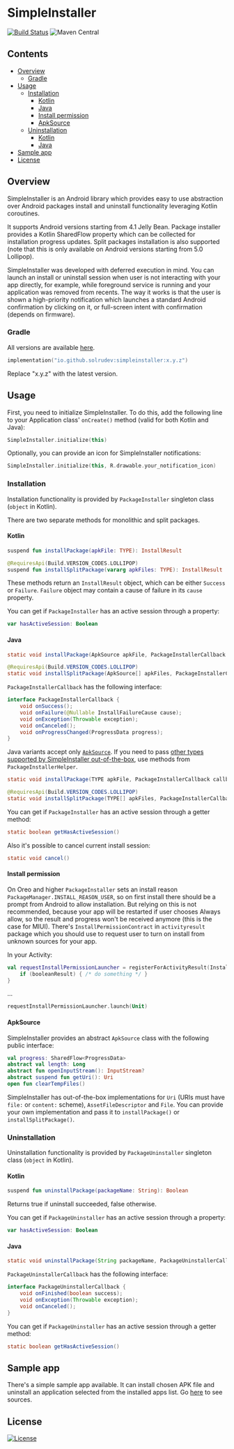 # SimpleInstaller
[![Build Status](https://github.com/solrudev/SimpleInstaller/workflows/Publish/badge.svg)](https://github.com/solrudev/SimpleInstaller/actions?query=workflow%3A%22Publish%22)
![Maven Central](https://img.shields.io/maven-central/v/io.github.solrudev/simpleinstaller.svg)

## Contents
* [Overview](#overview)
    + [Gradle](#gradle)
* [Usage](#usage)
    + [Installation](#installation)
        - [Kotlin](#kotlin)
        - [Java](#java)
        - [Install permission](#install-permission)
        - [ApkSource](#apksource)
    + [Uninstallation](#uninstallation)
        - [Kotlin](#kotlin-1)
        - [Java](#java-1)
* [Sample app](#sample-app)
* [License](#license)

## Overview
SimpleInstaller is an Android library which provides easy to use abstraction over Android packages install and uninstall functionality leveraging Kotlin coroutines.

It supports Android versions starting from 4.1 Jelly Bean. Package installer provides a Kotlin SharedFlow property which can be collected for installation progress updates. Split packages installation is also supported (note that this is only available on Android versions starting from 5.0 Lollipop).

SimpleInstaller was developed with deferred execution in mind. You can launch an install or uninstall session when user is not interacting with your app directly, for example, while foreground service is running and your application was removed from recents. The way it works is that the user is shown a high-priority notification which launches a standard Android confirmation by clicking on it, or full-screen intent with confirmation (depends on firmware).

### Gradle
All versions are available [here](https://s01.oss.sonatype.org/#nexus-search;gav~io.github.solrudev~simpleinstaller~~~).
```kotlin
implementation("io.github.solrudev:simpleinstaller:x.y.z")
```
Replace "x.y.z" with the latest version.

## Usage
First, you need to initialize SimpleInstaller. To do this, add the following line to your Application class' `onCreate()` method (valid for both Kotlin and Java):
```kotlin
SimpleInstaller.initialize(this)
```
Optionally, you can provide an icon for SimpleInstaller notifications:
```kotlin
SimpleInstaller.initialize(this, R.drawable.your_notification_icon)
```

### Installation
Installation functionality is provided by `PackageInstaller` singleton class (`object` in Kotlin).

There are two separate methods for monolithic and split packages.

#### Kotlin
```kotlin
suspend fun installPackage(apkFile: TYPE): InstallResult
```
```kotlin
@RequiresApi(Build.VERSION_CODES.LOLLIPOP)
suspend fun installSplitPackage(vararg apkFiles: TYPE): InstallResult
```
These methods return an `InstallResult` object, which can be either `Success` or `Failure`. `Failure` object may contain a cause of failure in its `cause` property.

You can get if `PackageInstaller` has an active session through a property:
```kotlin
var hasActiveSession: Boolean
```

#### Java
```java
static void installPackage(ApkSource apkFile, PackageInstallerCallback callback)
```
```java
@RequiresApi(Build.VERSION_CODES.LOLLIPOP)
static void installSplitPackage(ApkSource[] apkFiles, PackageInstallerCallback callback)
```
`PackageInstallerCallback` has the following interface:
```java
interface PackageInstallerCallback {
    void onSuccess();
    void onFailure(@Nullable InstallFailureCause cause);
    void onException(Throwable exception);
    void onCanceled();
    void onProgressChanged(ProgressData progress);
}
```
Java variants accept only [`ApkSource`](#ApkSource). If you need to pass [other types supported by SimpleInstaller out-of-the-box](#ApkSource), use methods from `PackageInstallerHelper`.
```java
static void installPackage(TYPE apkFile, PackageInstallerCallback callback)
```
```java
@RequiresApi(Build.VERSION_CODES.LOLLIPOP)
static void installSplitPackage(TYPE[] apkFiles, PackageInstallerCallback callback)
```
You can get if `PackageInstaller` has an active session through a getter method:
```java
static boolean getHasActiveSession()
```
Also it's possible to cancel current install session:
```java
static void cancel()
```

#### Install permission
On Oreo and higher `PackageInstaller` sets an install reason `PackageManager.INSTALL_REASON_USER`, so on first install there should be a prompt from Android to allow installation. But relying on this is not recommended, because your app will be restarted if user chooses Always allow, so the result and progress won't be received anymore (this is the case for MIUI). There's `InstallPermissionContract` in `activityresult` package which you should use to request user to turn on install from unknown sources for your app.

In your Activity:
```kotlin
val requestInstallPermissionLauncher = registerForActivityResult(InstallPermissionContract()) { booleanResult ->
	if (booleanResult) { /* do something */ }
}
```
...
```kotlin
requestInstallPermissionLauncher.launch(Unit)
```

#### ApkSource
SimpleInstaller provides an abstract `ApkSource` class with the following public interface:
```kotlin
val progress: SharedFlow<ProgressData>
abstract val length: Long
abstract fun openInputStream(): InputStream?
abstract suspend fun getUri(): Uri
open fun clearTempFiles()
```
SimpleInstaller has out-of-the-box implementations for `Uri` (URIs must have `file:` or `content:` scheme), `AssetFileDescriptor` and `File`. You can provide your own implementation and pass it to `installPackage()` or `installSplitPackage()`.

### Uninstallation
Uninstallation functionality is provided by `PackageUninstaller` singleton class (`object` in Kotlin).

#### Kotlin
```kotlin
suspend fun uninstallPackage(packageName: String): Boolean
```
Returns true if uninstall succeeded, false otherwise.

You can get if `PackageUninstaller` has an active session through a property:
```kotlin
var hasActiveSession: Boolean
```

#### Java
```java
static void uninstallPackage(String packageName, PackageUninstallerCallback callback)
```
`PackageUninstallerCallback` has the following interface:
```java
interface PackageUninstallerCallback {
    void onFinished(boolean success);
    void onException(Throwable exception);
    void onCanceled();
}
```
You can get if `PackageUninstaller` has an active session through a getter method:
```java
static boolean getHasActiveSession()
```

## Sample app
There's a simple sample app available. It can install chosen APK file and uninstall an application selected from the installed apps list. Go [here](https://github.com/solrudev/SimpleInstaller/tree/master/sampleapp) to see sources.

## License
[![License](https://img.shields.io/badge/License-Apache_2.0-blue.svg)](https://github.com/solrudev/SimpleInstaller/blob/master/LICENSE)